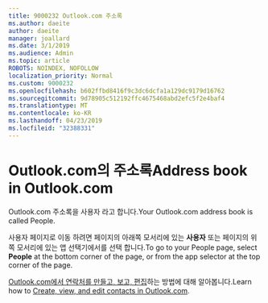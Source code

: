 ```yaml
---
title: 9000232 Outlook.com 주소록
ms.author: daeite
author: daeite
manager: joallard
ms.date: 3/1/2019
ms.audience: Admin
ms.topic: article
ROBOTS: NOINDEX, NOFOLLOW
localization_priority: Normal
ms.custom: 9000232
ms.openlocfilehash: b602ffbd8416f9c3dc6dcfa1a129dc9179d16762
ms.sourcegitcommit: 9d78905c512192ffc4675468abd2efc5f2e4baf4
ms.translationtype: MT
ms.contentlocale: ko-KR
ms.lasthandoff: 04/23/2019
ms.locfileid: "32388331"
---
```

# <a name="address-book-in-outlookcom"></a><span data-ttu-id="ed18f-102">Outlook.com의 주소록</span><span class="sxs-lookup"><span data-stu-id="ed18f-102">Address book in Outlook.com</span></span>

<span data-ttu-id="ed18f-103">Outlook.com 주소록을 사용자 라고 합니다.</span><span class="sxs-lookup"><span data-stu-id="ed18f-103">Your Outlook.com address book is called People.</span></span>

<span data-ttu-id="ed18f-104">사용자 페이지로 이동 하려면 페이지의 아래쪽 모서리에 있는 **사용자** 또는 페이지의 위쪽 모서리에 있는 앱 선택기에서를 선택 합니다.</span><span class="sxs-lookup"><span data-stu-id="ed18f-104">To go to your People page, select **People** at the bottom corner of the page, or from the app selector at the top corner of the page.</span></span>

<span data-ttu-id="ed18f-105">[Outlook.com에서 연락처를 만들고, 보고, 편집](https://support.office.com/article/5b909158-036e-4820-92f7-2a27f57b9f01)하는 방법에 대해 알아봅니다.</span><span class="sxs-lookup"><span data-stu-id="ed18f-105">Learn how to [Create, view, and edit contacts in Outlook.com](https://support.office.com/article/5b909158-036e-4820-92f7-2a27f57b9f01).</span></span>